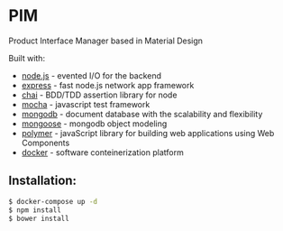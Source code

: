 # PIM

Product Interface Manager based in Material Design

Built with:
* [node.js] - evented I/O for the backend
* [express] - fast node.js network app framework
* [chai] - BDD/TDD assertion library for node
* [mocha] - javascript test framework
* [mongodb] - document database with the scalability and flexibility
* [mongoose] - mongodb object modeling
* [polymer] - javaScript library for building web applications using Web Components
* [docker] - software conteinerization platform

## Installation:
```sh
$ docker-compose up -d
$ npm install
$ bower install
```









[node.js]: <http://nodejs.org>
[express]: <http://expressjs.com>
[chai]: <http://chaijs.com/>
[mocha]: <https://mochajs.org/>
[mongodb]: <https://www.mongodb.com/>
[mongoose]: <http://mongoosejs.com/>
[polymer]: <https://www.polymer-project.org/>
[docker]: <https://www.docker.com/>